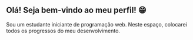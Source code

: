 ## Olá! Seja bem-vindo ao meu perfil! 😁

Sou um estudante iniciante de programação web. Neste espaço, colocarei todos os progressos do meu desenvolvimento.

